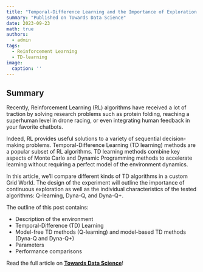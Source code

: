 ```yaml
---
title: "Temporal-Difference Learning and the Importance of Exploration: An Illustrated Guide⏱️"
summary: "Published on Towards Data Science"
date: 2023-09-23
math: true
authors:
  - admin
tags:
  - Reinforcement Learning
  - TD-learning
image:
  caption: ''
---
```


## Summary

Recently, Reinforcement Learning (RL) algorithms have received a lot of traction by solving research problems such as protein folding, reaching a superhuman level in drone racing, or even integrating human feedback in your favorite chatbots.

Indeed, RL provides useful solutions to a variety of sequential decision-making problems. Temporal-Difference Learning (TD learning) methods are a popular subset of RL algorithms. TD learning methods combine key aspects of Monte Carlo and Dynamic Programming methods to accelerate learning without requiring a perfect model of the environment dynamics.

In this article, we’ll compare different kinds of TD algorithms in a custom Grid World. The design of the experiment will outline the importance of continuous exploration as well as the individual characteristics of the tested algorithms: Q-learning, Dyna-Q, and Dyna-Q+.

The outline of this post contains:

- Description of the environment
- Temporal-Difference (TD) Learning
- Model-free TD methods (Q-learning) and model-based TD methods (Dyna-Q and Dyna-Q+)
- Parameters
- Performance comparisons

Read the full article on [**Towards Data Science**](https://towardsdatascience.com/temporal-difference-learning-and-the-importance-of-exploration-an-illustrated-guide/)!